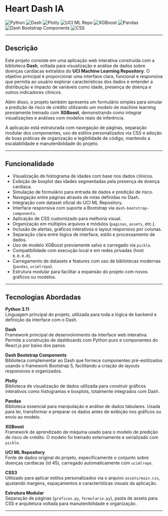 # Heart Dash IA

![Python](https://img.shields.io/badge/Python-Linguagem%20de%20Programação-blue?style=flat-square&logo=python&logoColor=white)
![Dash](https://img.shields.io/badge/Dash-Framework%20de%20Dashboards-009BDE?style=flat-square&logo=plotly&logoColor=white)
![Plotly](https://img.shields.io/badge/Plotly-Gráficos%20Interativos-3F4F75?style=flat-square&logo=plotly&logoColor=white)
![UCI ML Repo](https://img.shields.io/badge/UCI%20ML%20Repo-Fonte%20de%20Dados-brown?style=flat-square&logo=databricks&logoColor=white)
![XGBoost](https://img.shields.io/badge/XGBoost-Modelo%20de%20Machine%20Learning-darkgreen?style=flat-square&logo=xgboost&logoColor=white)
![Pandas](https://img.shields.io/badge/Pandas-Manipulação%20de%20Dados-black?style=flat-square&logo=pandas&logoColor=white)
![Dash Bootstrap Components](https://img.shields.io/badge/Bootstrap-Componentes%20Responsivos-563D7C?style=flat-square&logo=bootstrap&logoColor=white)
![CSS](https://img.shields.io/badge/CSS-Estilização%20da%20Interface-264de4?style=flat-square&logo=css3&logoColor=white)

---

## Descrição

Este projeto consiste em uma aplicação web interativa construída com a biblioteca **Dash**, voltada para visualização e análise de dados sobre doenças cardíacas extraídos do **UCI Machine Learning Repository**. O objetivo principal é proporcionar uma interface clara, funcional e responsiva que permita ao usuário explorar características dos dados e entender a distribuição e impacto de variáveis como idade, presença de doença e outros indicadores clínicos.

Além disso, o projeto também apresenta um formulário simples para simular a predição de risco de crédito utilizando um modelo de machine learning previamente treinado com **XGBoost**, demonstrando como integrar visualizações e análises com modelos reais de inferência.

A aplicação está estruturada com navegação de páginas, separação modular dos componentes, uso de estilos personalizados via CSS e adoção de boas práticas de organização e legibilidade de código, mantendo a escalabilidade e manutenibilidade do projeto.

---

## Funcionalidade

- Visualização de histograma de idades com base nos dados clínicos.
- Exibição de boxplot das idades segmentadas pela presença de doença cardíaca.
- Simulação de formulário para entrada de dados e predição de risco.
- Navegação entre páginas através de rotas definidas no Dash.
- Integração com dataset oficial do UCI ML Repository.
- Interface responsiva com suporte a Bootstrap via `dash-bootstrap-components`.
- Aplicação de CSS customizado para melhoria visual.
- Organização em múltiplos arquivos e módulos (`paginas`, `assets`, etc.).
- Inclusão de alertas, gráficos interativos e layout responsivo por colunas.
- Separação clara entre lógica de interface, estilo e processamento de dados.
- Uso de modelo XGBoost previamente salvo e carregado via `pickle`.
- Compatibilidade com execução local e em redes privadas (host `0.0.0.0`).
- Carregamento de datasets e features com uso de bibliotecas modernas (`pandas`, `ucimlrepo`).
- Estrutura modular para facilitar a expansão do projeto com novos gráficos ou modelos.

---

## Tecnologias Abordadas

**Python 3.11**  
Linguagem principal do projeto, utilizada para toda a lógica de backend e definição da interface com o Dash.

**Dash**  
Framework principal de desenvolvimento da interface web interativa. Permite a construção de dashboards com Python puro e componentes do React.js por baixo dos panos.

**Dash Bootstrap Components**  
Biblioteca complementar ao Dash que fornece componentes pré-estilizados usando o framework Bootstrap 5, facilitando a criação de layouts responsivos e organizados.

**Plotly**  
Biblioteca de visualização de dados utilizada para construir gráficos interativos como histogramas e boxplots, totalmente integrados com Dash.

**Pandas**  
Biblioteca essencial para manipulação e análise de dados tabulares. Usada para ler, transformar e preparar os dados antes de exibição nos gráficos ou envio ao modelo.

**XGBoost**  
Framework de aprendizado de máquina usado para o modelo de predição de risco de crédito. O modelo foi treinado externamente e serializado com `pickle`.

**UCI ML Repository**  
Fonte de dados original do projeto, especificamente o conjunto sobre doenças cardíacas (id 45), carregado automaticamente com `ucimlrepo`.

**CSS3**  
Utilizado para aplicar estilos personalizados via o arquivo `assets/main.css`, ajustando margens, espaçamentos e características visuais da aplicação.

**Estrutura Modular**  
Separação de páginas (`graficos.py`, `formulario.py`), pasta de assets para CSS e arquitetura voltada para manutenibilidade e organização.

---

